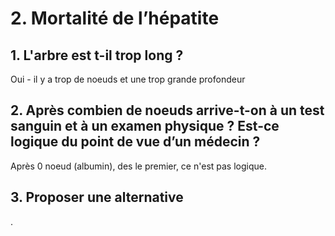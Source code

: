 # 2. Mortalité de l’hépatite

## 1. L'arbre est t-il trop long ?

Oui - il y a trop de noeuds et une trop grande profondeur

## 2. Après combien de noeuds arrive-t-on à un test sanguin et à un examen physique ? Est-ce logique du point de vue d’un médecin ?

Après 0 noeud (albumin), des le premier, ce n'est pas logique.

## 3. Proposer une alternative

.